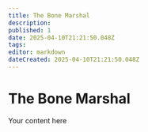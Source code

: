 ```yaml
---
title: The Bone Marshal
description: 
published: 1
date: 2025-04-10T21:21:50.048Z
tags: 
editor: markdown
dateCreated: 2025-04-10T21:21:50.048Z
---
```


# The Bone Marshal
Your content here